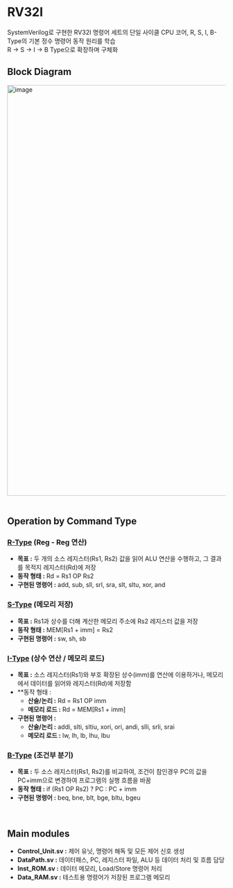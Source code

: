 # RV32I
SystemVerilog로 구현한 RV32I 명령어 세트의 단일 사이클 CPU 코어, R, S, I, B-Type의 기본 정수 명령어 동작 원리를 학습 <br>
R -> S -> I -> B Type으로 확장하며 구체화

## Block Diagram
<div align="conter">
  <img width="1844" height="945" alt="image" src="https://github.com/user-attachments/assets/c26b13fe-98a0-4c4b-ac8c-5fb1904b73a6" />
</div>

<br>

## Operation by Command Type
### [R-Type](https://github.com/J-HanRyang/System_Verilog/tree/main/RV32I/%20R_Type) (Reg - Reg 연산)
- **목표 :** 두 개의 소스 레지스터(Rs1, Rs2) 값을 읽어 ALU 연산을 수행하고, 그 결과를 목적지 레지스터(Rd)에 저장
- **동작 형태 :** Rd = Rs1 OP Rs2
- **구현된 명령어 :** add, sub, sll, srl, sra, slt, sltu, xor, and

### [S-Type](https://github.com/J-HanRyang/System_Verilog/tree/main/RV32I/S_Type) (메모리 저장)
- **목표 :** Rs1과 상수를 더해 계산한 메모리 주소에 Rs2 레지스터 값을 저장
- **동작 형태 :** MEM[Rs1 + imm] = Rs2
- **구현된 명령어 :** sw, sh, sb

### [I-Type](https://github.com/J-HanRyang/System_Verilog/tree/main/RV32I/I_Type) (상수 연산 / 메모리 로드)
- **목표 :** 소스 레지스터(Rs1)와 부호 확장된 상수(imm)를 연산에 이용하거나, 메모리에서 데이터를 읽어와 레지스터(Rd)에 저장함
- **동작 형태 :
  - **산술/논리 :** Rd = Rs1 OP imm
  - **메모리 로드 :** Rd = MEM[Rs1 + imm]
- **구현된 명령어 :**
  - **산술/논리 :** addi, slti, sltiu, xori, ori, andi, slli, srli, srai
  - **메모리 로드 :** lw, lh, lb, lhu, lbu

### [B-Type](https://github.com/J-HanRyang/System_Verilog/tree/main/RV32I/B_Type) (조건부 분기)
- **목표 :** 두 소스 레지스터(Rs1, Rs2)를 비교하여, 조건이 참인경우 PC의 값을 PC+imm으로 변경하여 프로그램의 실행 흐름을 바꿈
- **동작 형태 :** if (Rs1 OP Rs2) ? PC : PC + imm
- **구현된 명령어 :** beq, bne, blt, bge, bltu, bgeu

<br>

## Main modules
- **Control_Unit.sv :** 제어 유닛, 명령어 해독 및 모든 제어 신호 생성
- **DataPath.sv :** 데이터패스, PC, 레지스터 파일, ALU 등 데이터 처리 및 흐름 담당
- **Inst_ROM.sv :** 데이터 메모리, Load/Store 명령어 처리
- **Data_RAM.sv :** 테스트용 명령어가 저장된 프로그램 메모리
